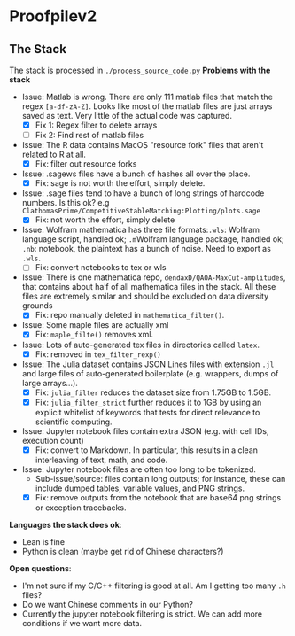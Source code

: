 # Proofpilev2

## The Stack
The stack is processed in `./process_source_code.py`
**Problems with the stack**
- Issue: Matlab is wrong. There are only 111 matlab files that match the regex `[a-df-zA-Z]`. Looks like most of the matlab files are just arrays saved as text. Very little of the actual code was captured. 
    - [x] Fix 1: Regex filter to delete arrays
    - [ ] Fix 2: Find rest of matlab files
- Issue: The R data contains MacOS "resource fork" files that aren't related to R at all. 
    - [x] Fix: filter out resource forks
- Issue: .sagews files have a bunch of hashes all over the place.
    - [x] Fix: sage is not worth the effort, simply delete.
- Issue: .sage files tend to have a bunch of long strings of hardcode numbers. Is this ok? e.g `ClathomasPrime/CompetitiveStableMatching:Plotting/plots.sage`
    - [x] Fix: not worth the effort, simply delete
- Issue: Wolfram mathematica has three file formats:`.wls`: Wolfram language script, handled ok; `.m`Wolfram language package, handled ok; `.nb`: notebook, the plaintext has a bunch of noise. Need to export as `.wls`. 
    - [ ] Fix: convert notebooks to tex or wls
- Issue: There is one mathematica repo, `dendaxD/QAOA-MaxCut-amplitudes`, that contains about half of all mathematica files in the stack. All these files are extremely similar and should be excluded on data diversity grounds
    - [x] Fix: repo manually deleted in `mathematica_filter()`. 
- Issue: Some maple files are actually xml
    - [x] Fix: `maple_filte()` removes xml. 
- Issue: Lots of auto-generated tex files in directories called `latex`.
    - [x] Fix: removed in `tex_filter_rexp()`
- Issue: The Julia dataset contains JSON Lines files with extension `.jl` and  large files of auto-generated boilerplate (e.g. wrappers, dumps of large arrays...).
    - [x] Fix: `julia_filter` reduces the dataset size from 1.75GB to 1.5GB.
    - [x] Fix: `julia_filter_strict` further reduces it to 1GB by using an explicit whitelist of keywords that tests for direct relevance to scientific computing.
- Issue: Jupyter notebook files contain extra JSON (e.g. with cell IDs, execution count)
    - [x] Fix: convert to Markdown. In particular, this results in a clean interleaving of text, math, and code.
- Issue: Jupyter notebook files are often too long to be tokenized.
    - Sub-issue/source: files contain long outputs; for instance, these can include dumped tables, variable values, and PNG strings. 
    - [X] Fix: remove outputs from the notebook that are base64 png strings or exception tracebacks. 

**Languages the stack does ok**:
- Lean is fine
- Python is clean (maybe get rid of Chinese characters?)

**Open questions**:
- I'm not sure if my C/C++ filtering is good at all. Am I getting too many `.h` files?
- Do we want Chinese comments in our Python?
- Currently the jupyter notebook filtering is strict. We can add more conditions if we want more data.
    
